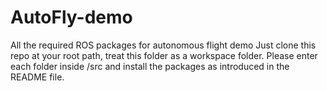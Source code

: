 # AutoFly-demo
All the required ROS packages for autonomous flight demo
Just clone this repo at your root path, treat this folder as a workspace folder.
Please enter each folder inside /src and install the packages as introduced in the README file.
